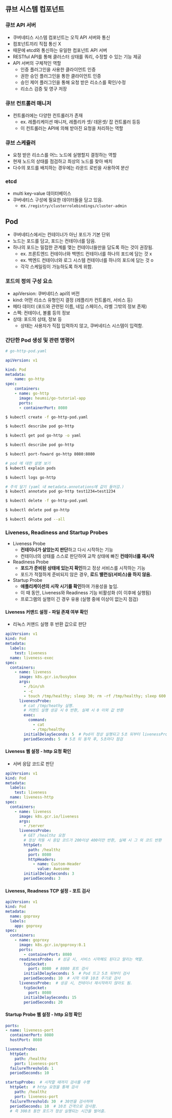 ## 큐브 시스템 컴포넌트

### 큐브 API 서버

- 쿠버네티스 시스템 컴포넌트는 오직 API 서버와 통신
- 컴포넌트끼리 직접 통신 X
- 때문에 etcd와 통신하는 유일한 컴포넌트 API 서버
- RESTful API를 통해 클러스터 상태를 쿼리, 수정할 수 있는 기능 제공
- API 서버의 구체적인 역할
    - 인증 플러그인을 사용한 클라이언트 인증
    - 권한 승인 플러그인을 통한 클라이언트 인증
    - 승인 제어 플러그인을 통해 요청 받은 리소스를 확인/수정
    - 리소스 검증 및 영구 저장



### 큐브 컨트롤러 매니저

- 컨트롤러에는 다양한 컨트롤러가 존재
    - ex. 레플리케이션 매니저, 레플리카 셋/ 데몬셋/ 잡 컨트롤러 등등
    - 이 컨트롤러는 API에 의해 받아진 요청을 처리하는 역할 



### 큐브 스케쥴러

- 요청 받은 리소스를 어느 노드에 실행할지 결정하는 역할 
- 현재 노드의 상태를 점검하고 최상의 노드를 찾아 배치
- 다수의 포드를 배치하는 경우에는 라운드 로빈을 사용하여 분산



### etcd

- multi key-value 데이터베이스
- 쿠버네티스 구성에 필요한 데이터들을 담고 있음.
    - ex. `/registry/clusterrolebindings/cluster-admin`



## Pod

- 쿠버네티스에서는 컨테이너가 아닌 포드가 기본 단위
- 노드는 포드를 담고, 포드는 컨테이너를 담음.
- 하나의 포드는 밀접한 관계를 맺는 컨테이너들만을 담도록 하는 것이 권장됨.
    - ex. 프론트엔드 컨테이너와 백엔드 컨테이너를 하나의 포드에 담는 것 x
    - ex. 백엔드 컨테이너와 로그 시스템 컨테이너를 하나의 포드에 담는 것 o
    - 각각 스케일링이 가능하도록 하게 위함.



### 포드의 정의 구성 요소

- apiVersion: 쿠버네티스 api의 버전
- kind: 어떤 리소스 유형인지 결정 (레플리카 컨트롤러, 서비스 등)
- 메타 데이터 (포드와 관련된 이름, 네임 스페이스, 라벨 그밖의 정보 존재)
- 스펙: 컨테이너, 볼륨 등의 정보
- 상태: 포드의 상태, 정보 등
    - 상태는 사용자가 직접 입력하지 않고, 쿠버네티스 시스템이 입력함.



### 간단한 Pod 생성 및 관련 명령어 

```yaml
# go-http-pod.yaml

apiVersion: v1

kind: Pod
metadata:
    name: go-http
spec:
    containers:
    - name: go-http
      image: heumsi/go-tutorial-app
      ports:
      - containerPort: 8080
```

```bash
$ kubectl create -f go-http-pod.yaml

$ kubectl describe pod go-http

$ kubectl get pod go-http -o yaml

$ kubectl describe pod go-http

$ kubectl port-foward go-http 8080:8080

# pod 에 대한 설명 보기
$ kubectl explain pods

$ kubectl logs go-http

# 주석 달기 (yaml 내 metadata.annotations에 값이 들어감.)
$ kubectl annotate pod go-http test1234=test1234

$ kubectl delete -f go-http-pod.yaml

$ kubectl delete pod go-http

$ kubectl delete pod --all
```



### Liveness, Readiness and Startup Probes

- Liveness Probe
    - **컨테이너가 살았는지 판단**하고 다시 시작하는 기능
    - 컨테이너의 상태를 스스로 판단하여 교착 상태에 빠진 **컨테이너를 재시작**
- Readiness Probe
    - **포드가 준비된 상태에 있는지 확인**하고 정상 서비스를 시작하는 기능
    - 포드가 적절하게 준비되지 않은 경우, **로드 밸런싱(서비스)을 하지 않음.**
- Startup Probe
    - **애플리케이션의 시작 시기를 확인**하여 가용성을 높임.
    - 이 때 동안, Liveness와 Readiness 기능 비활성화 (이 이후에 실행됨)
    - 프로그램의 실행이 긴 경우 유용 (실행 중에 이상이 없는지 점검)



#### Liveness 커맨드 설정 - 파일 존재 여부 확인

- 리눅스 커맨드 실행 후 반환 값으로 판단

```yaml
apiVersion: v1
kind: Pod
metadata:
  labels:
    test: liveness
  name: liveness-exec
spec:
  containers:
    - name: liveness
      image: k8s.gcr.io/busybox
      args:
        - /bin/sh
        - -c
        - touch /tmp/healthy; sleep 30; rm -rf /tmp/healthy; sleep 600
      livenessProbe:
        # cat /tmp/heathy 실행. 
        # 커맨드 실행 성공 시 0 반환, 실패 시 0 이외 값 반환 
        exec:
          command:
            - cat
            - /tmp/healthy
        initialDelaySeconds: 5  # Pod이 정상 실행되고 5초 뒤부터 livenessProbe 동작
        periodSeconds: 5  # 5초 뒤 동작 후, 5초마다 점검
```



#### Liveness 웹 설정 - http 요청 확인

- 서버 응답 코드로 판단 

```yaml
apiVersion: v1
kind: Pod
metadata:
  labels:
    test: liveness
  name: liveness-http
spec:
  containers:
    - name: liveness
      image: k8s.gcr.io/liveness
      args:
        - /server
      livenessProbe:
        # GET /healthz 요청
        # 정상 작동 시 응답 코드가 200이상 400미만 반환, 실패 시 그 외 코드 반환
        httpGet:
          path: /healthz
          port: 8080
          httpHeaders:
            - name: Custom-Header
              value: Awesome
        initialDelaySeconds: 3
        periodSeconds: 3
```



#### Liveness, Readness TCP 설정 - 포트 검사

```yaml
apiVersion: v1
kind: Pod
metadata:
  name: goproxy
  labels:
    app: goproxy
spec:
  containers:
    - name: goproxy
      image: k8s.gcr.io/goproxy:0.1
      ports:
        - containerPort: 8080
      readinessProbe:  # 성공 시, 서비스 시작해도 된다고 알리는 역할.
        tcpSocket:
          port: 8080  # 8080 포트 검사
        initialDelaySeconds: 5  # Pod 뜨고 5초 뒤부터 검사
        periodSeconds: 10  # 시작 이후 10초 주기로 검사
      livenessProbe:  # 성공 시, 컨테이너 재시작하지 않아도 됨.
        tcpSocket:
          port: 8080
        initialDelaySeconds: 15
        periodSeconds: 20
```



#### Startup Probe 웹 설정 - http 요청 확인

```yaml
ports:
- name: liveness-port
  containerPort: 8080
  hostPort: 8080

livenessProbe:
  httpGet:
    path: /healthz
    port: liveness-port
  failureThreshold: 1
  periodSeconds: 10

startupProbe:  # 시작할 때까지 검사를 수행
  httpGet:  # http 요청을 통해 검사
    path: /healthz
    port: liveness-port
  failureThreshold: 30  # 30번을 검사하며 
  periodSeconds: 10  # 10초 간격으로 검사함.
  # 즉 300초 동안 포드가 정상 실행되는 시간을 벌어줌.
```



